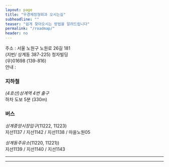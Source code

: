```yaml
---
layout: page
title: "우경제정형외과 오시는길"
subheadline: ""
teaser: "쉽게 찾아오시는 방법을 알려드립니다"
permalink: "/roadmap/"
header: no
---
```



주소 : 서울 노원구 노원로 26길 181   
(지번/ 상계동 387-225) 청자빌딩   
      (우)01698 (139-816)   
안내 : 


### 지하철   
*(4호선)상계역 4번 출구*    
하차 도보 5분 (330m)

### 버스   
*상계중앙시장입구*(11222, 11223)   
 지선1137 / 지선1142 / 지선1138 / 마을노원05    

*상계동주유소*(11220, 11221))   
 지선1139 / 지선1140 / 지선1143  
 
---
<!-- * Daum 지도 - 지도퍼가기 -->
<!-- 1. 지도 노드 -->
<div id="daumRoughmapContainer1502587565319" class="root_daum_roughmap root_daum_roughmap_landing"></div>

<!--
	2. 설치 스크립트
	* 지도 퍼가기 서비스를 2개 이상 넣을 경우, 설치 스크립트는 하나만 삽입합니다.
-->
<script charset="UTF-8" class="daum_roughmap_loader_script" src="https://spi.maps.daum.net/imap/map_js_init/roughmapLoader.js"></script>

<!-- 3. 실행 스크립트 -->
<script charset="UTF-8">
	new daum.roughmap.Lander({
		"timestamp" : "1502587565319",
		"key" : "j4uf",
		"mapWidth" : "600",
		"mapHeight" : "500"
	}).render();
</script>
---
    




